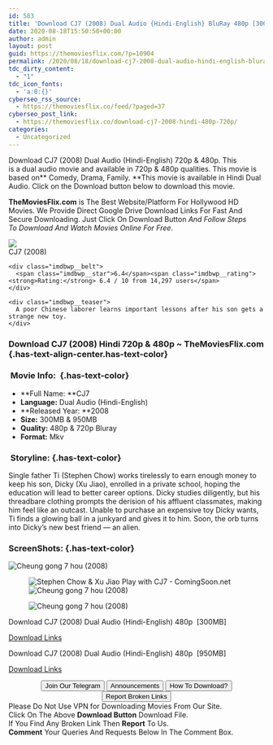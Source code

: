 ```yaml
---
id: 583
title: 'Download CJ7 (2008) Dual Audio {Hindi-English} BluRay 480p [300MB] || 720p [950MB]'
date: 2020-08-18T15:50:50+00:00
author: admin
layout: post
guid: https://themoviesflix.com/?p=10904
permalink: /2020/08/18/download-cj7-2008-dual-audio-hindi-english-bluray-480p-300mb-720p-950mb/
tdc_dirty_content:
  - "1"
tdc_icon_fonts:
  - 'a:0:{}'
cyberseo_rss_source:
  - https://themoviesflix.co/feed/?paged=37
cyberseo_post_link:
  - https://themoviesflix.co/download-cj7-2008-hindi-480p-720p/
categories:
  - Uncategorized
---
```

Download CJ7 (2008) Dual Audio (Hindi-English)&nbsp;720p&nbsp;&&nbsp;480p. This is&nbsp;a&nbsp;dual audio&nbsp;movie and available in&nbsp;720p&nbsp;&&nbsp;480p&nbsp;qualities. This movie is based on**&nbsp;Comedy,&nbsp;Drama,&nbsp;Family.&nbsp;**This movie is available in Hindi Dual Audio. Click on the Download button below to download this movie.

**TheMoviesFlix.com**&nbsp;is The Best Website/Platform For Hollywood HD Movies. We Provide Direct Google Drive Download Links For Fast And Secure Downloading. Just Click On Download Button&nbsp;_And Follow Steps To&nbsp;Download And Watch Movies Online For Free_.

<div class="imdbwp imdbwp--movie dark">
  <div class="imdbwp__thumb">
    <a class="imdbwp__link" target="_blank" title="CJ7" href="https://www.imdb.com/title/tt0940709/" rel="nofollow noopener noreferrer"><img class="imdbwp__img" src="https://m.media-amazon.com/images/M/MV5BMTUxNTQxNTY5OF5BMl5BanBnXkFtZTcwNjEyNjg1MQ@@._V1_SX300.jpg" /></a>
  </div>
  
  <div class="imdbwp__content">
    <div class="imdbwp__header">
      <span class="imdbwp__title">CJ7</span> (2008)
    </div>
    
    <div class="imdbwp__belt">
      <span class="imdbwp__star">6.4</span><span class="imdbwp__rating"><strong>Rating:</strong> 6.4 / 10 from 14,297 users</span>
    </div>
    
    <div class="imdbwp__teaser">
      A poor Chinese laborer learns important lessons after his son gets a strange new toy.
    </div>
  </div>
</div>

### Download CJ7 (2008) Hindi 720p & 480p ~ TheMoviesFlix.com {.has-text-align-center.has-text-color}

### &nbsp;Movie Info:&nbsp; {.has-text-color}

  * **Full Name:&nbsp;**CJ7
  * **Language:**&nbsp;Dual Audio (Hindi-English)
  * **Released Year:&nbsp;**2008
  * **Size:**&nbsp;300MB & 950MB
  * **Quality:**&nbsp;480p & 720p Bluray
  * **Format:**&nbsp;Mkv

### &nbsp;Storyline: {.has-text-color}

Single father Ti (Stephen Chow) works tirelessly to earn enough money to keep his son, Dicky (Xu Jiao), enrolled in a private school, hoping the education will lead to better career options. Dicky studies diligently, but his threadbare clothing prompts the derision of his affluent classmates, making him feel like an outcast. Unable to purchase an expensive toy Dicky wants, Ti finds a glowing ball in a junkyard and gives it to him. Soon, the orb turns into Dicky’s new best friend — an alien.

### ScreenShots: {.has-text-color}<figure class="wp-block-image">

![Cheung gong 7 hou (2008)](https://m.media-amazon.com/images/M/MV5BOWQ2NDQ0MWItMjdmNC00MGFkLTlhNjMtM2RjYmRjMDk1ODAyXkEyXkFqcGdeQXVyMjUyNDk2ODc@._V1_QL50_SX1777_CR0,0,1777,999_AL_.jpg) </figure> <figure class="wp-block-image">![Stephen Chow & Xu Jiao Play with CJ7 - ComingSoon.net](https://www.comingsoon.net/assets/uploads/2008/03/file_42439_0_chowcj71-1280x720.jpg)<figcaption>![Cheung gong 7 hou (2008)](https://m.media-amazon.com/images/M/MV5BNGE4MzQzNjgtZDNhYi00MzdiLTgxOTAtMjA5NjVmZTA4MDk5XkEyXkFqcGdeQXVyMjUyNDk2ODc@._V1_QL50_SX1777_CR0,0,1777,999_AL_.jpg)</figcaption></figure> <figure class="wp-block-image">![Cheung gong 7 hou (2008)](https://m.media-amazon.com/images/M/MV5BYmY4YjJjNDYtMjM2NS00NWE0LWFhOTktMzE2NGZiMDk1YzU2XkEyXkFqcGdeQXVyMjUyNDk2ODc@._V1_QL50_SX1777_CR0,0,1777,999_AL_.jpg)</figure> 

<p class="has-text-align-center has-text-color has-medium-font-size">
  Download&nbsp;CJ7 (2008) Dual Audio (Hindi-English)&nbsp;480p&nbsp; [300MB]
</p>

<span class="mb-center maxbutton-3-center"><span class="maxbutton-3-container mb-container"><a class="maxbutton-3 maxbutton maxbutton-post-button" target="_blank" rel="nofollow noopener noreferrer" href="https://coinquint.com/a7325/"><span class="mb-text">Download Links</span></a></span></span>

<p class="has-text-align-center has-text-color has-medium-font-size">
  Download&nbsp;CJ7 (2008) Dual Audio (Hindi-English)&nbsp;480p&nbsp; [950MB]
</p>

<span class="mb-center maxbutton-3-center"><span class="maxbutton-3-container mb-container"><a class="maxbutton-3 maxbutton maxbutton-post-button" target="_blank" rel="nofollow noopener noreferrer" href="https://coinquint.com/a7328/"><span class="mb-text">Download Links</span></a></span></span>

<center>
</center>

<center>
  <a href="https://t.me/themoviesflixcom" target="_blank" data-wpel-link="external" rel="nofollow external noopener noreferrer"><button class="button button5">Join Our Telegram</button></a> <a href="https://themoviesflix.co/download-cj7-2008-hindi-480p-720p/#" target="_blank" data-wpel-link="external" rel="nofollow external noopener noreferrer"><button class="button button5">Announcements</button></a> <a href="https://themoviesflix.com/how-to-download/" target="_blank" data-wpel-link="external" rel="nofollow external noopener noreferrer"><button class="button button5">How To Download?</button></a> <a href="https://themoviesflix.co/download-cj7-2008-hindi-480p-720p/#" target="_blank" data-wpel-link="external" rel="nofollow external noopener noreferrer"><button class="button button5">Report Broken Links</button></a>
</center>

<div class="alert alert-danger">
  Please Do Not Use VPN for Downloading Movies From Our Site.
</div>

<div class="alert alert-success">
  Click On The Above <strong>Download Button</strong> Download File.
</div>

<div class="alert alert-warning">
  If You Find Any Broken Link Then <strong>Report</strong> To Us.
</div>

<div class="alert alert-info">
  <strong>Comment</strong> Your Queries And Requests Below In The Comment Box.
</div>